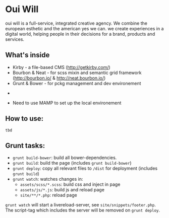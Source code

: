 # Oui Will 

oui will is a full-service, integrated creative agency.
We combine the european esthetic and the american yes we can. we create experiences in a digital world, helping people in their decisions for a brand, products and services.

## What's inside

* Kirby - a file-based CMS (http://getkirby.com/)
* Bourbon & Neat - for scss mixin and semantic grid framework (http://bourbon.io/ & http://neat.bourbon.io/)
* Grunt & Bower - for pckg management and dev environement
+
* Need to use MAMP to set up the local environement

## How to use:

```
tbd

```

## Grunt tasks:

* ```grunt build-bower```: build all bower-dependencies.
* ```grunt build```: build the page (includes ```grunt build-bower```)
* ```grunt deploy```: copy all relevant files to ```/dist``` for deployment (includes ```grunt build```)
* ```grunt watch```: watches changes in:
  - ```assets/scss/*.scss```: build css and inject in page
  - ```assets/js/*.js```: build js and reload page
  - ```site/**/*.php```: reload page

```grunt watch``` will start a livereload-server, see ```site/snippets/footer.php```.
The script-tag which includes the server will be removed on ```grunt deploy```.
